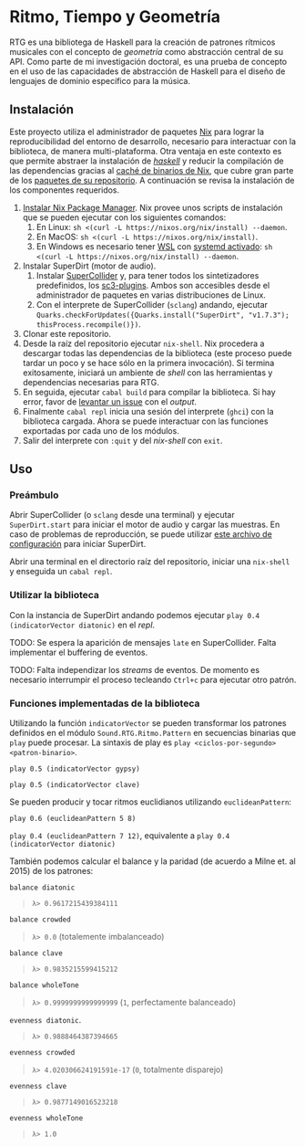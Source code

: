 # Ritmo, Tiempo y Geometría

RTG es una bibliotega de Haskell para la creación de patrones rítmicos musicales con el concepto de _geometría_ como abstracción central de su API. Como parte de mi investigación doctoral, es una prueba de concepto en el uso de las capacidades de abstracción de Haskell para el diseño de lenguajes de dominio específico para la música.

## Instalación

Este proyecto utiliza el administrador de paquetes [Nix](https://nixos.org/manual/nix/stable/) para lograr la reproducibilidad del entorno de desarrollo, necesario para interactuar con la biblioteca, de manera multi-plataforma. Otra ventaja en este contexto es que permite abstraer la instalación de [_haskell_](https://www.haskell.org/downloads/) y reducir la compilación de las dependencias gracias al [caché de binarios de Nix](https://cache.nixos.org), que cubre gran parte de los [paquetes de su repositorio](https://search.nixos.org/packages). A continuación se revisa la instalación de los componentes requeridos.

1. [Instalar Nix Package Manager](https://nixos.org/download). Nix provee unos scripts de instalación que se pueden ejecutar con los siguientes comandos:
   1. En Linux: `sh <(curl -L https://nixos.org/nix/install) --daemon`.
   1. En MacOS: `sh <(curl -L https://nixos.org/nix/install)`.
   1. En Windows es necesario tener [WSL](https://learn.microsoft.com/es-es/windows/wsl/install) con [systemd activado](https://devblogs.microsoft.com/commandline/systemd-support-is-now-available-in-wsl/): `sh <(curl -L https://nixos.org/nix/install) --daemon`.
1. Instalar SuperDirt (motor de audio).
   1. Instalar [SuperCollider](https://supercollider.github.io/downloads.html) y, para tener todos los sintetizadores predefinidos, los [sc3-plugins](https://supercollider.github.io/sc3-plugins/). Ambos son accesibles desde el administrador de paquetes en varias distribuciones de Linux.
   1. Con el interprete de SuperCollider (`sclang`) andando, ejecutar `Quarks.checkForUpdates({Quarks.install("SuperDirt", "v1.7.3"); thisProcess.recompile()})`.
1. Clonar este repositorio.
1. Desde la raíz del repositorio ejecutar `nix-shell`. Nix procedera a descargar todas las dependencias de la biblioteca (este proceso puede tardar un poco y se hace sólo en la primera invocación). Si termina exitosamente, iniciará un ambiente de _shell_ con las herramientas y dependencias necesarias para RTG.
1. En seguida, ejecutar `cabal build` para compilar la biblioteca. Si hay error, favor de [levantar un issue](https://github.com/ninioArtillero/ritmoTG/issues/new/choose) con el _output_.
1. Finalmente `cabal repl` inicia una sesión del interprete (`ghci`) con la biblioteca cargada. Ahora se puede interactuar con las funciones exportadas por cada uno de los módulos.
1. Salir del interprete con `:quit` y del _nix-shell_ con `exit`.

## Uso

### Preámbulo

Abrir SuperCollider (o `sclang` desde una terminal) y ejecutar `SuperDirt.start` para iniciar el motor de audio y cargar las muestras. En caso de problemas de reproducción, se puede utilizar [este archivo de configuración](https://raw.githubusercontent.com/musikinformatik/SuperDirt/develop/superdirt_startup.scd) para iniciar SuperDirt.

Abrir una terminal en el directorio raíz del repositorio, iniciar una `nix-shell` y enseguida un `cabal repl`.

### Utilizar la biblioteca

Con la instancia de SuperDirt andando podemos ejecutar `play 0.4 (indicatorVector diatonic)` en el _repl_.

TODO: Se espera la aparición de mensajes `late` en SuperCollider. Falta implementar el buffering  de eventos.

TODO: Falta independizar los _streams_ de eventos. De momento es necesario interrumpir el proceso tecleando `Ctrl+c` para ejecutar otro patrón.

### Funciones implementadas de la biblioteca

Utilizando la función `indicatorVector` se pueden transformar los patrones definidos en el módulo `Sound.RTG.Ritmo.Pattern` en secuencias binarias que `play` puede procesar. La sintaxis de play es `play <ciclos-por-segundo> <patron-binario>`.

`play 0.5 (indicatorVector gypsy)`

`play 0.5 (indicatorVector clave)`

Se pueden producir y tocar ritmos euclidianos utilizando `euclideanPattern`:

`play 0.6 (euclideanPattern 5 8)`

`play 0.4 (euclideanPattern 7 12)`, equivalente a `play 0.4 (indicatorVector diatonic)`

También podemos calcular el balance y la paridad (de acuerdo a Milne et. al 2015) de los patrones:

`balance diatonic`
> `λ> 0.9617215439384111`

`balance crowded`
> `λ> 0.0` (totalemente imbalanceado)

`balance clave`
> `λ> 0.9835215599415212`

`balance wholeTone`
> `λ> 0.9999999999999999` (`1`, perfectamente balanceado)

`evenness diatonic`.
> `λ> 0.9888464387394665`

`evenness crowded`
> `λ> 4.020306624191591e-17` (`0`, totalmente disparejo)

`evenness clave`
> `λ> 0.9877149016523218`

`evenness wholeTone`
> `λ> 1.0`
